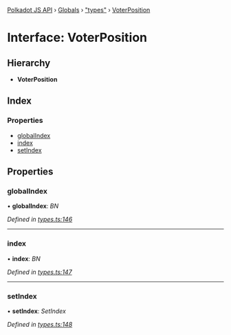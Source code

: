 [Polkadot JS API](../README.md) › [Globals](../globals.md) › ["types"](../modules/_types_.md) › [VoterPosition](_types_.voterposition.md)

# Interface: VoterPosition

## Hierarchy

* **VoterPosition**

## Index

### Properties

* [globalIndex](_types_.voterposition.md#globalindex)
* [index](_types_.voterposition.md#index)
* [setIndex](_types_.voterposition.md#setindex)

## Properties

###  globalIndex

• **globalIndex**: *BN*

*Defined in [types.ts:146](https://github.com/polkadot-js/api/blob/287ceb2ded/packages/api-derive/src/types.ts#L146)*

___

###  index

• **index**: *BN*

*Defined in [types.ts:147](https://github.com/polkadot-js/api/blob/287ceb2ded/packages/api-derive/src/types.ts#L147)*

___

###  setIndex

• **setIndex**: *SetIndex*

*Defined in [types.ts:148](https://github.com/polkadot-js/api/blob/287ceb2ded/packages/api-derive/src/types.ts#L148)*
